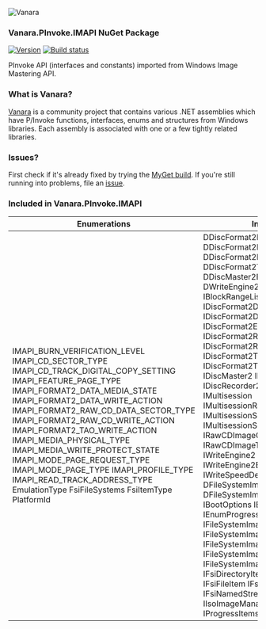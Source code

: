 ﻿![Vanara](https://raw.githubusercontent.com/dahall/Vanara/master/docs/icons/VanaraHeading.png)
### **Vanara.PInvoke.IMAPI NuGet Package**
[![Version](https://img.shields.io/nuget/v/Vanara.PInvoke.IMAPI?label=NuGet&style=flat-square)](https://github.com/dahall/Vanara/releases)
[![Build status](https://github.com/dahall/Vanara/actions/workflows/cibuild.yml/badge.svg?branch=master)](https://github.com/dahall/Vanara/actions/workflows/cibuild.yml)

PInvoke API (interfaces and constants) imported from Windows Image Mastering API.

### **What is Vanara?**

[Vanara](https://github.com/dahall/Vanara) is a community project that contains various .NET assemblies which have P/Invoke functions, interfaces, enums and structures from Windows libraries. Each assembly is associated with one or a few tightly related libraries.

### **Issues?**

First check if it's already fixed by trying the [MyGet build](https://www.myget.org/feed/Packages/vanara).
If you're still running into problems, file an [issue](https://github.com/dahall/Vanara/issues).

### **Included in Vanara.PInvoke.IMAPI**

Enumerations | Interfaces
--- | ---
IMAPI_BURN_VERIFICATION_LEVEL IMAPI_CD_SECTOR_TYPE IMAPI_CD_TRACK_DIGITAL_COPY_SETTING IMAPI_FEATURE_PAGE_TYPE IMAPI_FORMAT2_DATA_MEDIA_STATE IMAPI_FORMAT2_DATA_WRITE_ACTION IMAPI_FORMAT2_RAW_CD_DATA_SECTOR_TYPE IMAPI_FORMAT2_RAW_CD_WRITE_ACTION IMAPI_FORMAT2_TAO_WRITE_ACTION IMAPI_MEDIA_PHYSICAL_TYPE IMAPI_MEDIA_WRITE_PROTECT_STATE IMAPI_MODE_PAGE_REQUEST_TYPE IMAPI_MODE_PAGE_TYPE IMAPI_PROFILE_TYPE IMAPI_READ_TRACK_ADDRESS_TYPE EmulationType FsiFileSystems FsiItemType PlatformId                               | DDiscFormat2DataEvents DDiscFormat2EraseEvents DDiscFormat2RawCDEvents DDiscFormat2TrackAtOnceEvents DDiscMaster2Events DWriteEngine2Events IBlockRange IBlockRangeList IBurnVerification IDiscFormat2Data IDiscFormat2DataEventArgs IDiscFormat2Erase IDiscFormat2RawCD IDiscFormat2RawCDEventArgs IDiscFormat2TrackAtOnce IDiscFormat2TrackAtOnceEventArgs IDiscMaster2 IDiscRecorder2 IDiscRecorder2Ex IDiscFormat2 IMultisession IMultisessionRandomWrite IMultisessionSequential IMultisessionSequential2 IRawCDImageCreator IRawCDImageTrackInfo IWriteEngine2 IWriteEngine2EventArgs IWriteSpeedDescriptor DFileSystemImageEvents DFileSystemImageImportEvents IBootOptions IEnumFsiItems IEnumProgressItems IFileSystemImage IFileSystemImage2 IFileSystemImage3 IFileSystemImageResult IFileSystemImageResult2 IFsiDirectoryItem IFsiDirectoryItem2 IFsiFileItem IFsiFileItem2 IFsiItem IFsiNamedStreams IIsoImageManager IProgressItem IProgressItems 
